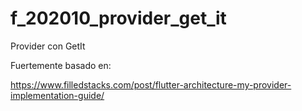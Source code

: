 # f_202010_provider_get_it

Provider con GetIt

Fuertemente basado en:

https://www.filledstacks.com/post/flutter-architecture-my-provider-implementation-guide/